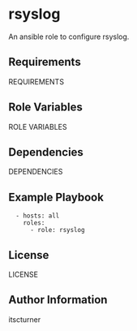 rsyslog
=======

An ansible role to configure rsyslog.

Requirements
------------

REQUIREMENTS

Role Variables
--------------

ROLE VARIABLES

Dependencies
------------

DEPENDENCIES

Example Playbook
----------------
```
  - hosts: all
    roles:
      - role: rsyslog
```

License
-------

LICENSE

Author Information
------------------

itscturner
